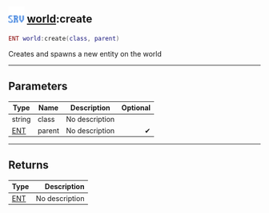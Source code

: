 ## <img src="../../.gitbook/assets/server.png" width="32" height="32" /> [world](../world/README.md):create

```lua
ENT world:create(class, parent)
```

Creates and spawns a new entity on the world

-----------------
## Parameters

| Type   | Name | Description | Optional |
| ------ | ---- | ----------- | -------: |
| string | class | No description |  |
| [ENT](../ent/README.md) | parent | No description | ✔ |

-----------------
## Returns

| Type   | Description |
| ------ | ----------: |
| [ENT](../ent/README.md) | No description |
